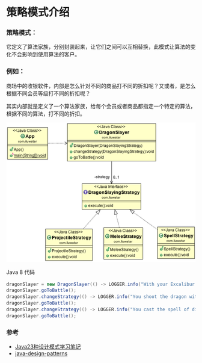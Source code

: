 # 策略模式介绍

### 策略模式：

它定义了算法家族，分别封装起来，让它们之间可以互相替换，此模式让算法的变化不会影响到使用算法的客户。

### 例如：

商场中的收银软件，内部是怎么针对不同的商品打不同的折扣呢？又或者，是怎么根据不同会员等级打不同的折扣呢？

其实内部就是定义了一个算法家族，给每个会员或者商品都指定一个特定的算法，根据不同的算法，打不同的折扣。

![alt text](etc/strategy_1.png "Strategy")

Java 8 代码

```java
dragonSlayer = new DragonSlayer(() -> LOGGER.info("With your Excalibur you severe the dragon's head!"));
dragonSlayer.goToBattle();
dragonSlayer.changeStrategy(() -> LOGGER.info("You shoot the dragon with the magical crossbow and it falls dead on the ground!"));
dragonSlayer.goToBattle();
dragonSlayer.changeStrategy(() -> LOGGER.info("You cast the spell of disintegration and the dragon vaporizes in a pile of dust!"));
dragonSlayer.goToBattle();
```

### 参考

* [Java23种设计模式学习笔记](https://www.cnblogs.com/cxxjohnson/p/6403835.html)
* [java-design-patterns](https://github.com/iluwatar/java-design-patterns)